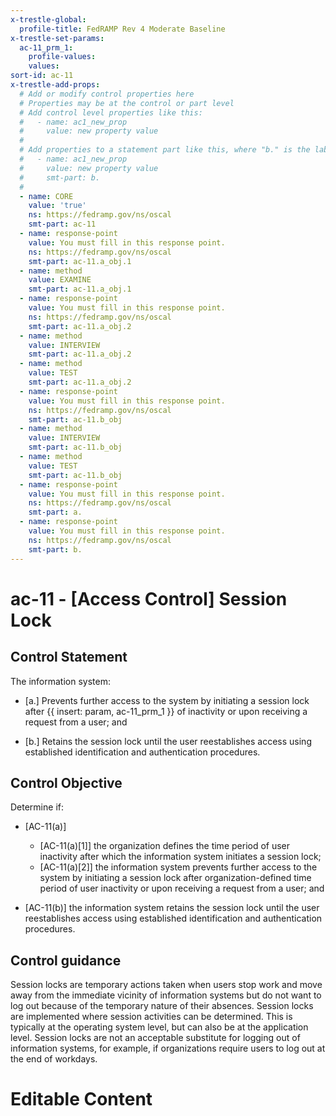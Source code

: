 ```yaml
---
x-trestle-global:
  profile-title: FedRAMP Rev 4 Moderate Baseline
x-trestle-set-params:
  ac-11_prm_1:
    profile-values:
    values:
sort-id: ac-11
x-trestle-add-props:
  # Add or modify control properties here
  # Properties may be at the control or part level
  # Add control level properties like this:
  #   - name: ac1_new_prop
  #     value: new property value
  #
  # Add properties to a statement part like this, where "b." is the label of the target statement part
  #   - name: ac1_new_prop
  #     value: new property value
  #     smt-part: b.
  #
  - name: CORE
    value: 'true'
    ns: https://fedramp.gov/ns/oscal
    smt-part: ac-11
  - name: response-point
    value: You must fill in this response point.
    ns: https://fedramp.gov/ns/oscal
    smt-part: ac-11.a_obj.1
  - name: method
    value: EXAMINE
    smt-part: ac-11.a_obj.1
  - name: response-point
    value: You must fill in this response point.
    ns: https://fedramp.gov/ns/oscal
    smt-part: ac-11.a_obj.2
  - name: method
    value: INTERVIEW
    smt-part: ac-11.a_obj.2
  - name: method
    value: TEST
    smt-part: ac-11.a_obj.2
  - name: response-point
    value: You must fill in this response point.
    ns: https://fedramp.gov/ns/oscal
    smt-part: ac-11.b_obj
  - name: method
    value: INTERVIEW
    smt-part: ac-11.b_obj
  - name: method
    value: TEST
    smt-part: ac-11.b_obj
  - name: response-point
    value: You must fill in this response point.
    ns: https://fedramp.gov/ns/oscal
    smt-part: a.
  - name: response-point
    value: You must fill in this response point.
    ns: https://fedramp.gov/ns/oscal
    smt-part: b.
---
```


# ac-11 - \[Access Control\] Session Lock

## Control Statement

The information system:

- \[a.\] Prevents further access to the system by initiating a session lock after {{ insert: param, ac-11_prm_1 }} of inactivity or upon receiving a request from a user; and

- \[b.\] Retains the session lock until the user reestablishes access using established identification and authentication procedures.

## Control Objective

Determine if:

- \[AC-11(a)\]

  - \[AC-11(a)[1]\] the organization defines the time period of user inactivity after which the information system initiates a session lock;
  - \[AC-11(a)[2]\] the information system prevents further access to the system by initiating a session lock after organization-defined time period of user inactivity or upon receiving a request from a user; and

- \[AC-11(b)\] the information system retains the session lock until the user reestablishes access using established identification and authentication procedures.

## Control guidance

Session locks are temporary actions taken when users stop work and move away from the immediate vicinity of information systems but do not want to log out because of the temporary nature of their absences. Session locks are implemented where session activities can be determined. This is typically at the operating system level, but can also be at the application level. Session locks are not an acceptable substitute for logging out of information systems, for example, if organizations require users to log out at the end of workdays.

# Editable Content

<!-- Make additions and edits below -->
<!-- The above represents the contents of the control as received by the profile, prior to additions. -->
<!-- If the profile makes additions to the control, they will appear below. -->
<!-- The above markdown may not be edited but you may edit the content below, and/or introduce new additions to be made by the profile. -->
<!-- If there is a yaml header at the top, parameter values may be edited. Use --set-parameters to incorporate the changes during assembly. -->
<!-- The content here will then replace what is in the profile for this control, after running profile-assemble. -->
<!-- The added parts in the profile for this control are below.  You may edit them and/or add new ones. -->
<!-- Each addition must have a heading either of the form ## Control my_addition_name -->
<!-- or ## Part a. (where the a. refers to one of the control statement labels.) -->
<!-- "## Control" parts are new parts added after the statement part. -->
<!-- "## Part" parts are new parts added into the top-level statement part with that label. -->
<!-- Subparts may be added with nested hash levels of the form ### My Subpart Name -->
<!-- underneath the parent ## Control or ## Part being added -->
<!-- See https://ibm.github.io/compliance-trestle/tutorials/ssp_profile_catalog_authoring/ssp_profile_catalog_authoring for guidance. -->
